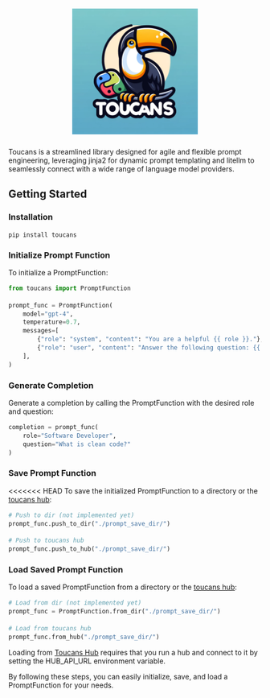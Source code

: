
<h1 align="center">
<img src="static/img/logo.png" width="250">
</h1>

Toucans is a streamlined library designed for agile and flexible prompt engineering, leveraging jinja2 for dynamic prompt templating and litellm to seamlessly connect with a wide range of language model providers.

## Getting Started
### Installation
````
pip install toucans
````

### Initialize Prompt Function
To initialize a PromptFunction:

````python
from toucans import PromptFunction

prompt_func = PromptFunction(
    model="gpt-4",
    temperature=0.7,
    messages=[
        {"role": "system", "content": "You are a helpful {{ role }}."},
        {"role": "user", "content": "Answer the following question: {{ question }}"},
    ],
)
````

### Generate Completion
Generate a completion by calling the PromptFunction with the desired role and question:

````python
completion = prompt_func(
    role="Software Developer", 
    question="What is clean code?"
)
````

### Save Prompt Function
<<<<<<< HEAD
To save the initialized PromptFunction to a directory or the [toucans hub](https://github.com/kasperjunge/toucans-hub):

````python
# Push to dir (not implemented yet)
prompt_func.push_to_dir("./prompt_save_dir/")

# Push to toucans hub
prompt_func.push_to_hub("./prompt_save_dir/")
````

### Load Saved Prompt Function
To load a saved PromptFunction from a directory or the [toucans hub](https://github.com/kasperjunge/toucans-hub):

````python
# Load from dir (not implemented yet)
prompt_func = PromptFunction.from_dir("./prompt_save_dir/")

# Load from toucans hub
prompt_func.from_hub("./prompt_save_dir/")
````

Loading from [Toucans Hub](https://github.com/kasperjunge/toucans-hub) requires that you run a hub and connect to it by setting the HUB_API_URL environment variable.

By following these steps, you can easily initialize, save, and load a PromptFunction for your needs.
